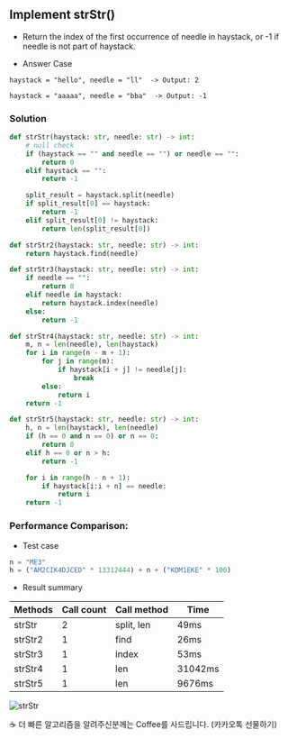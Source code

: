 ## Implement strStr()
* Return the index of the first occurrence of needle in haystack, or -1 if needle is not part of haystack.

* Answer Case

```
haystack = "hello", needle = "ll"  -> Output: 2
```

```
haystack = "aaaaa", needle = "bba"  -> Output: -1
```

### Solution
```python
def strStr(haystack: str, needle: str) -> int:
    # null check
    if (haystack == "" and needle == "") or needle == "":
        return 0
    elif haystack == "":
        return -1

    split_result = haystack.split(needle)
    if split_result[0] == haystack:
        return -1
    elif split_result[0] != haystack:
        return len(split_result[0])
```
```python
def strStr2(haystack: str, needle: str) -> int:
    return haystack.find(needle)
```
```python
def strStr3(haystack: str, needle: str) -> int:
    if needle == "":
        return 0
    elif needle in haystack:
        return haystack.index(needle)
    else:
        return -1
```
```python
def strStr4(haystack: str, needle: str) -> int:
    m, n = len(needle), len(haystack)
    for i in range(n - m + 1):
        for j in range(m):
            if haystack[i + j] != needle[j]:
                break
        else:
            return i
    return -1
```
```python
def strStr5(haystack: str, needle: str) -> int:
    h, n = len(haystack), len(needle)
    if (h == 0 and n == 0) or n == 0:
        return 0
    elif h == 0 or n > h:
        return -1

    for i in range(h - n + 1):
        if haystack[i:i + n] == needle:
            return i
    return -1
```

### Performance Comparison:
* Test case
```python
n = "ME3"
h = ("AM2CIK4DJCED" * 13312444) + n + ("KDM1EKE" * 100)
```

* Result summary

| Methods | Call count | Call method | Time | 
|---|---|---|---|
| strStr | 2 | split, len | 49ms | 
| strStr2 | 1 | find | 26ms | 
| strStr3 | 1 | index | 53ms | 
| strStr4 | 1 | len | 31042ms | 
| strStr5 | 1 | len | 9676ms | 

![strStr](https://user-images.githubusercontent.com/41291493/123195005-65c46800-d4e2-11eb-9631-686d6ab07852.png)

☕ 더 빠른 알고리즘을 알려주신분께는 Coffee를 사드립니다. (카카오톡 선물하기)
